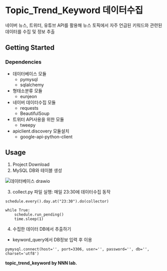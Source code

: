 # Topic_Trend_Keyword 데이터수집

네이버 뉴스, 트위터, 유튜브 API를 활용해 뉴스 토픽에서 자주 언급된 키워드와 관련된 데이터를 수집 및 정보 추출

## Getting Started
### Dependencies

* 데이터베이스 모듈
  * pymysql
  * sqlalchemy
* 형태소분류 모듈
  * eunjeon
* 네이버 데이터수집 모듈
  * requests
  * BeautifulSoup
* 트위터 API사용을 위한 모듈
  * tweepy
* apiclient.discovery 모듈설치
  * google-api-python-client

## Usage
1. Project Download
2. MySQL DB와 테이블 생성


![데이터베이스 drawio](https://user-images.githubusercontent.com/89976847/156385448-d710c163-a232-43b5-a8bc-d0f2c33ec63b.png)


3. collect.py 파일 실행: 매일 23:30에 데이터수집 동작

```
schedule.every().day.at("23:30").do(collector)

while True:
    schedule.run_pending()
    time.sleep(1)
```

4. 수집한 데이터 DB에서 추출하기
* keyword_query에서 DB정보 입력 후 이용

```
pymysql.connect(host='', port=3306, user='', password='', db='', charset='utf8')
```


**topic_trend_keyword by NNN lab.**
